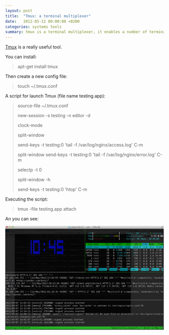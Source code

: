 ```yaml
---
layout: post
title:  "Tmux: a terminal multiplexer"
date:   2012-05-12 00:00:00 +0200
categories: systems tools
summary: tmux is a terminal multiplexer, it enables a number of terminals (or windows), each running a separate program, to be created, accessed, and controlled from a single screen. tmux may be detached from a screen and continue running in the background, then later reattached.
---
```


[Tmux][tmux] is a really useful tool.

You can install:

> apt-get install tmux

Then create a new config file:

> touch ~/.tmux.conf

A script for launch Tmux (file name testing.app):

> source-file ~/.tmux.conf
> 
> new-session -s testing -n editor -d
> 
> clock-mode
> 
> split-window
> 
> send-keys -t testing:0 'tail -f /var/log/nginx/access.log' C-m
> 
> split-window
> send-keys -t testing:0 'tail -f /var/log/nginx/error.log' C-m
> 
> selectp -t 0
> 
> split-window -h
> 
> send-keys -t testing:0 'htop' C-m

Executing the script:

> tmux -file testing.app attach

An you can see:

![Tmux Screenshot]

[tmux]: http://tmux.sourceforge.net/
[Tmux Screenshot]: /attachments/tmux.png "Tmux Screenshot"